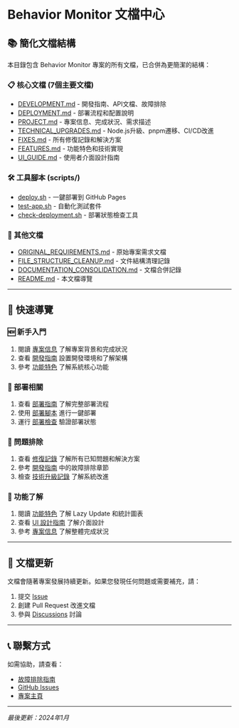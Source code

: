# Behavior Monitor 文檔中心

## 📚 簡化文檔結構

本目錄包含 Behavior Monitor 專案的所有文檔，已合併為更簡潔的結構：

### 📋 核心文檔 (7個主要文檔)
- [DEVELOPMENT.md](./DEVELOPMENT.md) - 開發指南、API文檔、故障排除
- [DEPLOYMENT.md](./DEPLOYMENT.md) - 部署流程和配置說明
- [PROJECT.md](./PROJECT.md) - 專案信息、完成狀況、需求描述
- [TECHNICAL_UPGRADES.md](./TECHNICAL_UPGRADES.md) - Node.js升級、pnpm遷移、CI/CD改進
- [FIXES.md](./FIXES.md) - 所有修復記錄和解決方案
- [FEATURES.md](./FEATURES.md) - 功能特色和技術實現
- [UI_GUIDE.md](./UI_GUIDE.md) - 使用者介面設計指南

### 🛠 工具腳本 (scripts/)
- [deploy.sh](./scripts/deploy.sh) - 一鍵部署到 GitHub Pages
- [test-app.sh](./scripts/test-app.sh) - 自動化測試套件
- [check-deployment.sh](./scripts/check-deployment.sh) - 部署狀態檢查工具

### 📁 其他文檔
- [ORIGINAL_REQUIREMENTS.md](./ORIGINAL_REQUIREMENTS.md) - 原始專案需求文檔
- [FILE_STRUCTURE_CLEANUP.md](./FILE_STRUCTURE_CLEANUP.md) - 文件結構清理記錄
- [DOCUMENTATION_CONSOLIDATION.md](./DOCUMENTATION_CONSOLIDATION.md) - 文檔合併記錄
- [README.md](./README.md) - 本文檔導覽

---

## 📖 快速導覽

### 🆕 新手入門
1. 閱讀 [專案信息](./PROJECT.md) 了解專案背景和完成狀況
2. 查看 [開發指南](./DEVELOPMENT.md) 設置開發環境和了解架構
3. 參考 [功能特色](./FEATURES.md) 了解系統核心功能

### 🚀 部署相關
1. 查看 [部署指南](./DEPLOYMENT.md) 了解完整部署流程
2. 使用 [部署腳本](./scripts/deploy.sh) 進行一鍵部署
3. 運行 [部署檢查](./scripts/check-deployment.sh) 驗證部署狀態

### 🐛 問題排除
1. 查看 [修復記錄](./FIXES.md) 了解所有已知問題和解決方案
2. 參考 [開發指南](./DEVELOPMENT.md) 中的故障排除章節
3. 檢查 [技術升級記錄](./TECHNICAL_UPGRADES.md) 了解系統改進

### 🎯 功能了解
1. 閱讀 [功能特色](./FEATURES.md) 了解 Lazy Update 和統計圖表
2. 查看 [UI 設計指南](./UI_GUIDE.md) 了解介面設計
3. 參考 [專案信息](./PROJECT.md) 了解整體完成狀況

---

## 🔄 文檔更新

文檔會隨著專案發展持續更新。如果您發現任何問題或需要補充，請：

1. 提交 [Issue](https://github.com/DF-wu/BehaviorMonitor/issues)
2. 創建 Pull Request 改進文檔
3. 參與 [Discussions](https://github.com/DF-wu/BehaviorMonitor/discussions) 討論

---

## 📞 聯繫方式

如需協助，請查看：
- [故障排除指南](./TROUBLESHOOTING.md)
- [GitHub Issues](https://github.com/DF-wu/BehaviorMonitor/issues)
- [專案主頁](https://DF-wu.github.io/BehaviorMonitor/)

---

*最後更新：2024年1月*
